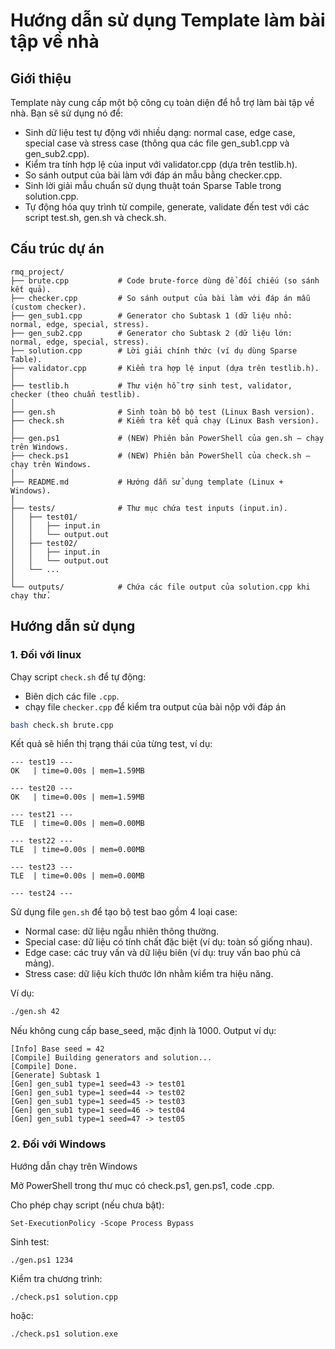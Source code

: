 # Hướng dẫn sử dụng Template làm bài tập về nhà

## Giới thiệu

Template này cung cấp một bộ công cụ toàn diện để hỗ trợ làm bài tập về nhà. Bạn sẽ sử dụng nó để:
- Sinh dữ liệu test tự động với nhiều dạng: normal case, edge case, special case và stress case (thông qua các file gen_sub1.cpp và gen_sub2.cpp).
- Kiểm tra tính hợp lệ của input với validator.cpp (dựa trên testlib.h).
- So sánh output của bài làm với đáp án mẫu bằng checker.cpp.
- Sinh lời giải mẫu chuẩn sử dụng thuật toán Sparse Table trong solution.cpp.
- Tự động hóa quy trình từ compile, generate, validate đến test với các script test.sh, gen.sh và check.sh.

## Cấu trúc dự án

```
rmq_project/
├── brute.cpp           # Code brute-force dùng để đối chiếu (so sánh kết quả).
├── checker.cpp         # So sánh output của bài làm với đáp án mẫu (custom checker).
├── gen_sub1.cpp        # Generator cho Subtask 1 (dữ liệu nhỏ: normal, edge, special, stress).
├── gen_sub2.cpp        # Generator cho Subtask 2 (dữ liệu lớn: normal, edge, special, stress).
├── solution.cpp        # Lời giải chính thức (ví dụ dùng Sparse Table).
├── validator.cpp       # Kiểm tra hợp lệ input (dựa trên testlib.h).
│
├── testlib.h           # Thư viện hỗ trợ sinh test, validator, checker (theo chuẩn testlib).
│
├── gen.sh              # Sinh toàn bộ bộ test (Linux Bash version).
├── check.sh            # Kiểm tra kết quả chạy (Linux Bash version).
│
├── gen.ps1             # (NEW) Phiên bản PowerShell của gen.sh — chạy trên Windows.
├── check.ps1           # (NEW) Phiên bản PowerShell của check.sh — chạy trên Windows.
│
├── README.md           # Hướng dẫn sử dụng template (Linux + Windows).
│
├── tests/              # Thư mục chứa test inputs (input.in).
│   ├── test01/
│   │   ├── input.in
│   │   └── output.out
│   ├── test02/
│   │   ├── input.in
│   │   └── output.out
│   └── ...
│
└── outputs/            # Chứa các file output của solution.cpp khi chạy thử.

```

## Hướng dẫn sử dụng

### 1. Đối với linux

Chạy script `check.sh` để tự động:
- Biên dịch các file `.cpp`.
- chạy file `checker.cpp` để kiểm tra output của bài nộp với đáp án

```bash
bash check.sh brute.cpp
```

Kết quả sẽ hiển thị trạng thái của từng test, ví dụ:

```
--- test19 ---
OK   | time=0.00s | mem=1.59MB

--- test20 ---
OK   | time=0.00s | mem=1.59MB

--- test21 ---
TLE  | time=0.00s | mem=0.00MB

--- test22 ---
TLE  | time=0.00s | mem=0.00MB

--- test23 ---
TLE  | time=0.00s | mem=0.00MB

--- test24 ---
```

Sử dụng file `gen.sh` để tạo bộ test bao gồm 4 loại case:
- Normal case: dữ liệu ngẫu nhiên thông thường.
- Special case: dữ liệu có tính chất đặc biệt (ví dụ: toàn số giống nhau).
- Edge case: các truy vấn và dữ liệu biên (ví dụ: truy vấn bao phủ cả mảng).
- Stress case: dữ liệu kích thước lớn nhằm kiểm tra hiệu năng.

Ví dụ:
```bash
./gen.sh 42
```
Nếu không cung cấp base_seed, mặc định là 1000.
Output ví dụ:

```
[Info] Base seed = 42
[Compile] Building generators and solution...
[Compile] Done.
[Generate] Subtask 1
[Gen] gen_sub1 type=1 seed=43 -> test01
[Gen] gen_sub1 type=1 seed=44 -> test02
[Gen] gen_sub1 type=1 seed=45 -> test03
[Gen] gen_sub1 type=1 seed=46 -> test04
[Gen] gen_sub1 type=1 seed=47 -> test05
```

### 2. Đối với Windows

Hướng dẫn chạy trên Windows

Mở PowerShell trong thư mục có check.ps1, gen.ps1, code .cpp.

Cho phép chạy script (nếu chưa bật):
```
Set-ExecutionPolicy -Scope Process Bypass
```

Sinh test:
```
./gen.ps1 1234
```

Kiểm tra chương trình:
```
./check.ps1 solution.cpp
```

hoặc:
```
./check.ps1 solution.exe
```